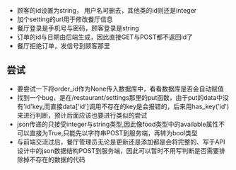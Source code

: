 * 顾客的id设置为string， 用户名可删去，其他类的id则还是integer
* 加个setting的url用于修改餐厅信息
* 餐厅登录是手机号与密码，顾客登录是string
* 订单的id与日期由后端生成，因此直接GET与POST都不返回id了
* 餐厅拒绝订单，发信号到顾客那里


## 尝试

* 要尝试一下将order_id作为None传入数据库中，看看数据库是否会自动赋值
* 找到一个bug，是在/restaurant/settings那里的put函数，由于put的data中没有'id'key,而直接data['id']调用不存在的key是会报错的，后来用has_key('id')来进行判断，预计后面应该也要进行类似的尝试
* json传递的只接受integer与string类型,因此像food类型中的available属性不可以直接为True,只能先以字符串POST到服务端，再转为bool类型
* 与前端交流过后，餐厅管理员无论是更新还是添加都是会将完整的、写于API设计中的json数据结构POST到服务端，因此可以暂时不用写判断是否需要排除掉不存在的数据的代码
